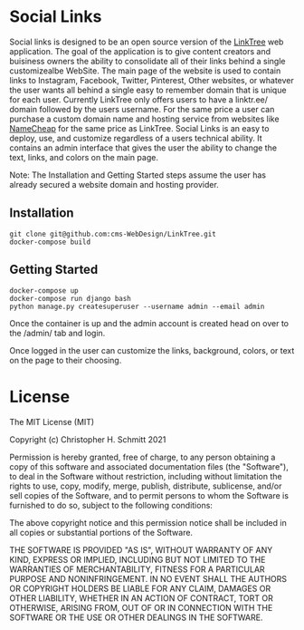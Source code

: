 # Social Links

Social links is designed to be an open source version of the [LinkTree](https://linktr.ee/) web application. The goal of the application is to give content creators and buisiness owners the ability to consolidate all of their links behind a single customizealbe WebSite. The main page of the website is used to contain links to Instagram, Facebook, Twitter, Pinterest, Other websites, or whatever the user wants all behind a single easy to remember domain that is unique for each user. Currently LinkTree only offers users to have a linktr.ee/ domain followed by the users username. For the same price a user can purchase a custom domain name and hosting service from websites like [NameCheap](https://www.namecheap.com/) for the same price as LinkTree. Social Links is an easy to deploy, use, and customize regardless of a users technical ability. It contains an admin interface that gives the user the ability to change the text, links, and colors on the main page. 

Note: The Installation and Getting Started steps assume the user has already secured a website domain and hosting provider. 

## Installation
```
git clone git@github.com:cms-WebDesign/LinkTree.git
docker-compose build
```

## Getting Started
```
docker-compose up
docker-compose run django bash
python manage.py createsuperuser --username admin --email admin
```
Once the container is up and the admin account is created head on over to the /admin/ tab and login.

Once logged in the user can customize the links, background, colors, or text on the page to their choosing. 

# License
The MIT License (MIT)

Copyright (c) Christopher H. Schmitt 2021

Permission is hereby granted, free of charge, to any person obtaining a copy of this software and associated documentation files (the "Software"), to deal in the Software without restriction, including without limitation the rights to use, copy, modify, merge, publish, distribute, sublicense, and/or sell copies of the Software, and to permit persons to whom the Software is furnished to do so, subject to the following conditions:

The above copyright notice and this permission notice shall be included in all copies or substantial portions of the Software.

THE SOFTWARE IS PROVIDED "AS IS", WITHOUT WARRANTY OF ANY KIND, EXPRESS OR IMPLIED, INCLUDING BUT NOT LIMITED TO THE WARRANTIES OF MERCHANTABILITY, FITNESS FOR A PARTICULAR PURPOSE AND NONINFRINGEMENT. IN NO EVENT SHALL THE AUTHORS OR COPYRIGHT HOLDERS BE LIABLE FOR ANY CLAIM, DAMAGES OR OTHER LIABILITY, WHETHER IN AN ACTION OF CONTRACT, TORT OR OTHERWISE, ARISING FROM, OUT OF OR IN CONNECTION WITH THE SOFTWARE OR THE USE OR OTHER DEALINGS IN THE SOFTWARE.

